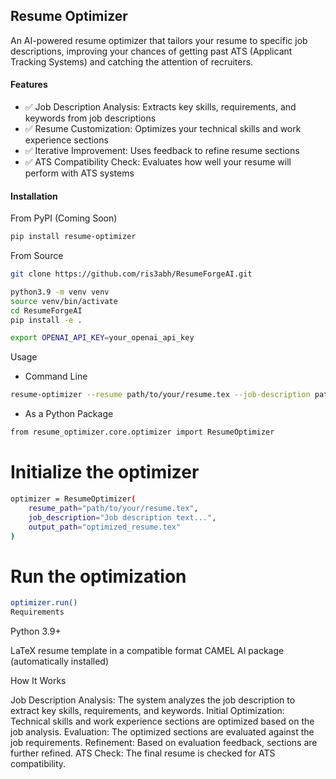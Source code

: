 ## Resume Optimizer

An AI-powered resume optimizer that tailors your resume to specific job descriptions, improving your chances of getting past ATS (Applicant Tracking Systems) and catching the attention of recruiters.

#### Features

- ✅ Job Description Analysis: Extracts key skills, requirements, and keywords from job descriptions
- ✅ Resume Customization: Optimizes your technical skills and work experience sections
- ✅ Iterative Improvement: Uses feedback to refine resume sections
- ✅ ATS Compatibility Check: Evaluates how well your resume will perform with ATS systems

#### Installation

From PyPI (Coming Soon)

```bash
pip install resume-optimizer
```

From Source

```bash
git clone https://github.com/ris3abh/ResumeForgeAI.git
```

```bash
python3.9 -m venv venv
source venv/bin/activate
cd ResumeForgeAI
pip install -e .

export OPENAI_API_KEY=your_openai_api_key
```

Usage

- Command Line

```bash
resume-optimizer --resume path/to/your/resume.tex --job-description path/to/job_description.txt --output optimized_resume.tex
```

- As a Python Package

```bash
from resume_optimizer.core.optimizer import ResumeOptimizer
```

# Initialize the optimizer

```bash
optimizer = ResumeOptimizer(
    resume_path="path/to/your/resume.tex",
    job_description="Job description text...",
    output_path="optimized_resume.tex"
)
```

# Run the optimization
```bash
optimizer.run()
Requirements
```

Python 3.9+

LaTeX resume template in a compatible format
CAMEL AI package (automatically installed)

How It Works

Job Description Analysis: The system analyzes the job description to extract key skills, requirements, and keywords.
Initial Optimization: Technical skills and work experience sections are optimized based on the job analysis.
Evaluation: The optimized sections are evaluated against the job requirements.
Refinement: Based on evaluation feedback, sections are further refined.
ATS Check: The final resume is checked for ATS compatibility.

